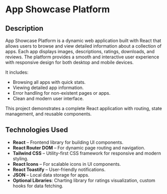 # App Showcase Platform

## Description
App Showcase Platform is a dynamic web application built with React that allows users to browse and view detailed information about a collection of apps. Each app displays images, descriptions, ratings, downloads, and reviews. The platform provides a smooth and interactive user experience with responsive design for both desktop and mobile devices.

It includes:
- Browsing all apps with quick stats.
- Viewing detailed app information.
- Error handling for non-existent pages or apps.
- Clean and modern user interface.

This project demonstrates a complete React application with routing, state management, and reusable components.

## Technologies Used
- **React** – Frontend library for building UI components.
- **React Router DOM** – For dynamic page routing and navigation.
- **Tailwind CSS** – Utility-first CSS framework for responsive and modern styling.
- **React Icons** – For scalable icons in UI components.
- **React Toastify** – User-friendly notifications.
- **JSON** – Local data storage for apps.
- **Optional Libraries**: Charting library for ratings visualization, custom hooks for data fetching.


